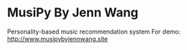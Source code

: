 # MusiPy By Jenn Wang
Personality-based music recommendation system 
For demo: http://www.musipybyjennwang.site 
